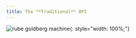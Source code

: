 ```yaml
---
title: The **Traditional** API
---
```


![rube goldberg machine](../images/dogs.gif){: style="width: 100%;"}
